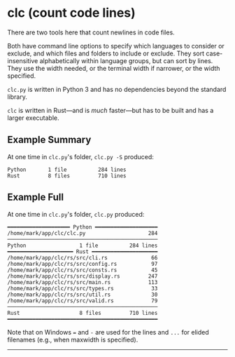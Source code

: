 # clc (count code lines)

There are two tools here that count newlines in code files.

Both have command line options to specify which languages to consider or
exclude, and which files and folders to include or exclude. They sort
case-insensitive alphabetically within language groups, but can sort by
lines. They use the width needed, or the terminal width if narrower, or the
width specified.

`clc.py` is written in Python 3 and has no dependencies beyond the standard
library.

`clc` is written in Rust—and is _much_ faster—but has to be built and has a
larger executable.

## Example Summary

At one time in ``clc.py``'s folder, `clc.py -S` produced:

```
Python       1 file          284 lines
Rust         8 files         710 lines
```

## Example Full

At one time in ``clc.py``'s folder, `clc.py` produced:

```
━━━━━━━━━━━━━━━━━━━━ Python ━━━━━━━━━━━━━━━━━━━━
/home/mark/app/clc/clc.py                    284
────────────────────────────────────────────────
Python                 1 file          284 lines
━━━━━━━━━━━━━━━━━━━━━ Rust ━━━━━━━━━━━━━━━━━━━━━
/home/mark/app/clc/rs/src/cli.rs              66
/home/mark/app/clc/rs/src/config.rs           97
/home/mark/app/clc/rs/src/consts.rs           45
/home/mark/app/clc/rs/src/display.rs         247
/home/mark/app/clc/rs/src/main.rs            113
/home/mark/app/clc/rs/src/types.rs            33
/home/mark/app/clc/rs/src/util.rs             30
/home/mark/app/clc/rs/src/valid.rs            79
────────────────────────────────────────────────
Rust                   8 files         710 lines
━━━━━━━━━━━━━━━━━━━━━━━━━━━━━━━━━━━━━━━━━━━━━━━━
```

Note that on Windows `=` and `-` are used for the lines and `...` for elided
filenames (e.g., when maxwidth is specified).

---
